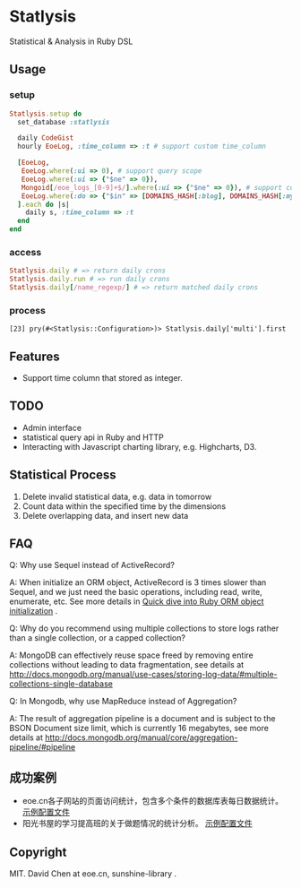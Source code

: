 Statlysis
===============================================
Statistical & Analysis in Ruby DSL

Usage
-----------------------------------------------
### setup

```ruby
Statlysis.setup do
  set_database :statlysis

  daily CodeGist
  hourly EoeLog, :time_column => :t # support custom time_column

  [EoeLog,
   EoeLog.where(:ui => 0), # support query scope
   EoeLog.where(:ui => {"$ne" => 0}),
   Mongoid[/eoe_logs_[0-9]+$/].where(:ui => {"$ne" => 0}), # support collection name regexp
   EoeLog.where(:do => {"$in" => [DOMAINS_HASH[:blog], DOMAINS_HASH[:my]]}),
  ].each do |s|
    daily s, :time_column => :t
  end
end
```

### access

```ruby
Statlysis.daily # => return daily crons
Statlysis.daily.run # => run daily crons
Statlysis.daily[/name_regexp/] # => return matched daily crons
```

### process

```irb
[23] pry(#<Statlysis::Configuration>)> Statlysis.daily['multi'].first
```

Features
-----------------------------------------------
* Support time column that stored as integer.

TODO
-----------------------------------------------
* Admin interface
* statistical query api in Ruby and HTTP
* Interacting with Javascript charting library, e.g. Highcharts, D3.


Statistical Process
-----------------------------------------------
1. Delete invalid statistical data, e.g. data in tomorrow
2. Count data within the specified time by the dimensions
3. Delete overlapping data, and insert new data


FAQ
-----------------------------------------------
Q: Why use Sequel instead of ActiveRecord?

A: When initialize an ORM object, ActiveRecord is 3 times slower than Sequel, and we just need the basic operations, including read, write, enumerate, etc. See more details in [Quick dive into Ruby ORM object initialization](http://merbist.com/2012/02/23/quick-dive-into-ruby-orm-object-initialization/) .


Q: Why do you recommend using multiple collections to store logs rather than a single collection, or a capped collection?

A: MongoDB can effectively reuse space freed by removing entire collections without leading to data fragmentation, see details at http://docs.mongodb.org/manual/use-cases/storing-log-data/#multiple-collections-single-database


Q: In Mongodb, why use MapReduce instead of Aggregation?

A: The result of aggregation pipeline is a document and is subject to the BSON Document size limit, which is currently 16 megabytes, see more details at http://docs.mongodb.org/manual/core/aggregation-pipeline/#pipeline

成功案例
-----------------------------------------------
* eoe.cn各子网站的页面访问统计，包含多个条件的数据库表每日数据统计。 [示例配置文件](https://github.com/mvj3/statlysis/blob/master/examples/eoecn.rb)
* 阳光书屋的学习提高班的关于做题情况的统计分析。 [示例配置文件](https://github.com/mvj3/statlysis/blob/master/examples/sunshinelibrary.rb)


Copyright
-----------------------------------------------
MIT. David Chen at eoe.cn, sunshine-library .
